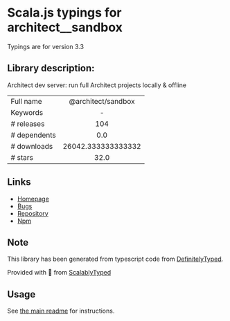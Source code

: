 
# Scala.js typings for architect__sandbox

Typings are for version 3.3

## Library description:
Architect dev server: run full Architect projects locally & offline

|                    |                 |
| ------------------ | :-------------: |
| Full name          | @architect/sandbox |
| Keywords           | - |
| # releases         | 104 |
| # dependents       | 0.0 |
| # downloads        | 26042.333333333332 |
| # stars            | 32.0 |

## Links
- [Homepage](https://github.com/architect/sandbox#readme)
- [Bugs](https://github.com/architect/sandbox/issues)
- [Repository](https://github.com/architect/sandbox)
- [Npm](https://www.npmjs.com/package/%40architect%2Fsandbox)
    


## Note
This library has been generated from typescript code from [DefinitelyTyped](https://definitelytyped.org).

Provided with :purple_heart: from [ScalablyTyped](https://github.com/oyvindberg/ScalablyTyped)

## Usage
See [the main readme](../../readme.md) for instructions.



